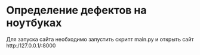 # Определение дефектов на ноутбуках
Для запуска сайта необходимо запустить скрипт main.py и открыть сайт http:/127.0.0.1/:8000
